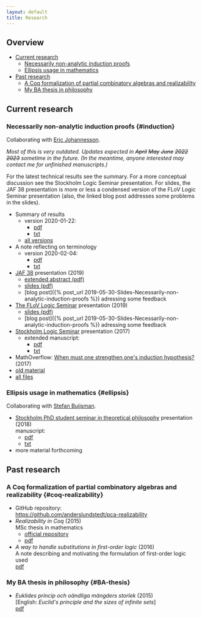 ```yaml
---
layout: default
title: Research
---
```

## Overview

- [Current research](#current-research)
  - [Necessarily non-analytic induction proofs](#induction)
  - [Ellipsis usage in mathematics](#ellipsis)
- [Past research](#past-research)
  - [A Coq formalization of partial combinatory algebras and realizability](#coq-realizability)
  - [My BA thesis in philosophy](#BA-thesis)

## Current research

### Necessarily non-analytic induction proofs {#induction}

Collaborating with [Eric Johannesson](https://ericjohannesson.com).

*Most of this is very outdated. Updates expected in ~~April~~ ~~May~~
~~June~~ ~~2022~~ ~~2023~~ sometime in the future. (In the meantime, anyone
interested may contact me for unfinished manuscripts.)*

For the latest technical results see the summary. For a more conceptual
discussion see the Stockholm Logic Seminar presentation. For slides, the JAF 38
presentation is more or less a condensed version of the FLoV Logic Seminar
presentation (also, the linked blog post addresses some problems in the slides).

- Summary of results
  - version 2020-01-22:
    - [pdf](non-analytic-induction/summary/lundstedt_non_analytic_induction_summary_20200122.pdf)
    - [txt](non-analytic-induction/summary/lundstedt_non_analytic_induction_summary_20200122.txt)
  - [all versions](non-analytic-induction/summary/)
- A note reflecting on terminology
  - version 2020-02-04:
    - [pdf](non-analytic-induction/notes/lundstedt_non_analytic_induction_note_20200204.pdf)
    - [txt](non-analytic-induction/notes/lundstedt_non_analytic_induction_note_20200204.txt)
- [JAF 38](http://lacl.univ-paris12.fr/jaf/issues/jaf38.html) presentation (2019)
  - [extended abstract (pdf)](non-analytic-induction/JAF38/lundstedt_non_analytic_induction_JAF38_extended_abstract_2019.pdf)
  - [slides (pdf)](non-analytic-induction/JAF38/lundstedt_non_analytic_induction_JAF38_slides_2019.pdf)
  - [blog post]({% post_url 2019-05-30-Slides-Necessarily-non-analytic-induction-proofs %})
    adressing some feedback
- [The FLoV Logic Seminar](https://www.gu.se/en/flov/our-research/research-seminars-at-flov#Logic)
  presentation (2019)
  - [slides (pdf)](non-analytic-induction/FLoV-logsem-2019/lundstedt_non_analytic_induction_FLoV_logsem_2019.pdf)
  - [blog post]({% post_url 2019-05-30-Slides-Necessarily-non-analytic-induction-proofs %})
    adressing some feedback
- [Stockholm Logic Seminar](https://logic.math.su.se/seminar/)
  presentation (2017)
  - extended manuscript:
    - [pdf](non-analytic-induction/STHLM-logsem-2017/lundstedt_non_analytic_induction_STHLM_logsem_2017.pdf)
    - [txt](non-analytic-induction/STHLM-logsem-2017/lundstedt_non_analytic_induction_STHLM_logsem_2017.txt)
- MathOverflow:
  [When must one strengthen one's induction hypothesis?](https://mathoverflow.net/questions/258761/when-must-one-strengthen-ones-induction-hypothesis)
  (2017)
- [old material](non-analytic-induction/old-material.html)
- [all files](non-analytic-induction/all-files.html)

### Ellipsis usage in mathematics {#ellipsis}

Collaborating with [Stefan Buijsman](https://online-learning.tudelft.nl/instructors/stefan-buijsman/).

- [Stockholm PhD student seminar in theoretical philosophy](https://web.archive.org/web/20200930063021/https://www.philosophy.su.se/om-oss/evenemang/seminarier/doktorandseminarium/phd-seminar-in-theoretical-philosophy-1.246387)
  presentation (2018)  
  manuscript:
  - [pdf](ellipsis/STHLM-PhD-seminar-2018/lundstedt_ellipsis_STHLM_PhD_seminar_2018.pdf)
  - [txt](ellipsis/STHLM-PhD-seminar-2018/lundstedt_ellipsis_STHLM_PhD_seminar_2018.txt)
- more material forthcoming

## Past research

### A Coq formalization of partial combinatory algebras and realizability {#coq-realizability}

- GitHub repository:  
  <https://github.com/anderslundstedt/pca-realizability>
- *Realizability in Coq* (2015)  
  MSc thesis in mathematics
  - [official repository](https://urn.kb.se/resolve?urn=urn:nbn:se:kth:diva-174109)
  - [pdf](https://kth.diva-portal.org/smash/get/diva2:858615/FULLTEXT01.pdf)
- *A way to handle substitutions in first-order logic* (2016)  
  A note describing and motivating the formulation of first-order logic used  
  [pdf](./PCAs-and-realizability/lundstedt_pcas_and_realizability_first_order_syntax_2016.pdf)

### My BA thesis in philosophy {#BA-thesis}

- *Euklides princip och oändliga mängders storlek* (2015)  
  [English: *Euclid's principle and the sizes of infinite sets*]  
  [pdf](BA-thesis/lundstedt_ba_thesis_philosophy_2015.pdf)
